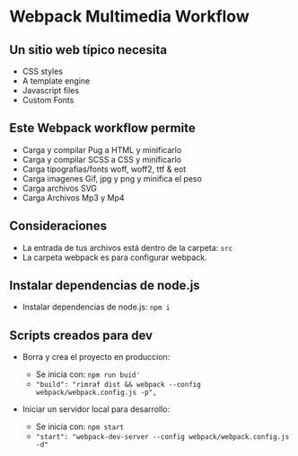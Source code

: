 # Webpack Multimedia Workflow

## Un sitio web típico necesita
- CSS styles
- A template engine
- Javascript files
- Custom Fonts

## Este Webpack workflow permite
- Carga y compilar Pug a HTML y minificarlo
- Carga y compilar SCSS a CSS y minificarlo
- Carga tipografias/fonts woff, woff2, ttf & eot
- Carga imagenes Gif, jpg y png y minifica el peso
- Carga archivos SVG
- Carga Archivos Mp3 y Mp4

## Consideraciones
- La entrada de tus archivos está dentro de la carpeta: `src`
- La carpeta webpack es para configurar webpack.

## Instalar dependencias de node.js
- Instalar dependencias de node.js: `npm i`

## Scripts creados para dev
- Borra y crea el proyecto en produccion:
  - Se inicia con:  `npm run buid'`
  - `"build": "rimraf dist && webpack --config webpack/webpack.config.js -p",`

- Iniciar un servidor local para desarrollo:
  - Se inicia con: `npm start`
  - `"start": "webpack-dev-server --config webpack/webpack.config.js -d"`

 